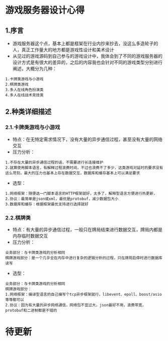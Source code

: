 # 游戏服务器设计心得

## 1.序言
- 游戏服务器这个点，基本上都是框架在行业内抄来抄去，没这么多造轮子的人，真正工作量大的地方都是游戏性设计和美术设计
- 从见过的游戏源码到自己参与的游戏设计中，我体会到了不同的游戏服务器的设计方式是有很大的差异的，之后的内容我也会针对不同的游戏类型分别进行阐述，大概分为几种：
```
1.卡牌类游戏与小游戏
2.棋牌类游戏
3.多人在线角色扮演类
4.多人在线战术竞技类
```

## 2.种类详细描述
### 2.1.卡牌类游戏与小游戏
- 特点：在无特定需求情况下，没有大量的异步通信过程，甚至没有大量的网络交互
- 压力分析：
```
1.不存在大量的异步通信过程的话，不需要进行长连接维护
2.就算使用脚本语言，有解释过程浪费时间，不过也浪费不了多少，这类游戏对延时的要求没有这么苛刻，最大的压力也基本上存在数据交互，数据库和缓存基本上可以满足要求
```
- 选型：
```
1.网络框架：随便选一门脚本语言的HTTP框架就好，太多了，解释型语言方便进行热更新，
2.协议：最简单是json或xml，最优是protobuf，减少数据包大小
3.数据库和缓存：根据框架最优支持进行选择就好
```

### 2.2.棋牌类
- 特点：有大量的异步通信过程，一般只在牌局结束进行数据交互，牌局内都是内存临时数据交互
- 压力分析：
```
业务部分：与卡牌类游戏的分析相同
棋牌游戏部分：是一个几乎全在内存中进行复杂的逻辑分析的过程，只在牌局启停时进行数据库读写
```
- 选型：
```
业务部分：与卡牌类游戏的分析相同
棋牌游戏部分：
1.网络框架：编译型语言的自己编写个tcp异步框架就行，libevent、epoll、boost/asio等等都可以
2.协议：因为有大量的异步网络通信，网络包不宜过大，json最好不用，浪费带宽，protobuf和二进制都是不错的
```

# 待更新